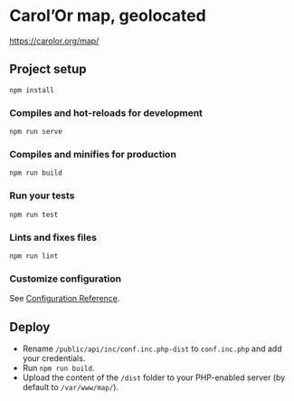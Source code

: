 # Carol’Or map, geolocated
https://carolor.org/map/

## Project setup
```
npm install
```

### Compiles and hot-reloads for development
```
npm run serve
```

### Compiles and minifies for production
```
npm run build
```

### Run your tests
```
npm run test
```

### Lints and fixes files
```
npm run lint
```

### Customize configuration
See [Configuration Reference](https://cli.vuejs.org/config/).

## Deploy

* Rename `/public/api/inc/conf.inc.php-dist` to `conf.inc.php` and add your credentials.
* Run `npm run build`.
* Upload the content of the `/dist` folder to your PHP-enabled server (by default to `/var/www/map/`).
